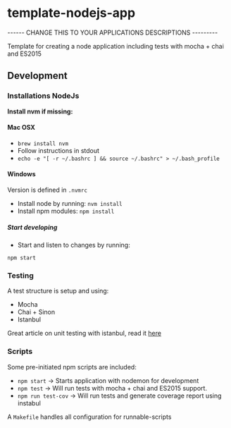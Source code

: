 # template-nodejs-app

------ CHANGE THIS TO YOUR APPLICATIONS DESCRIPTIONS ---------

Template for creating a node application including tests with mocha + chai and ES2015

## Development

### Installations NodeJs

**Install nvm if missing:**
#### Mac OSX

- `brew install nvm`
- Follow instructions in stdout
- `echo -e "[ -r ~/.bashrc ] && source ~/.bashrc" > ~/.bash_profile`

#### Windows

Version is defined in `.nvmrc`

- Install node by running: `nvm install`
- Install npm modules: `npm install`

##### Start developing

- Start and listen to changes by running:
```
npm start
```

### Testing

A test structure is setup and using:

- Mocha
- Chai + Sinon
- Istanbul

Great article on unit testing with istanbul, read it [here](https://onsen.io/blog/mocha-chaijs-unit-test-coverage-es6/)

### Scripts

Some pre-initiated npm scripts are included:

- `npm start` -> Starts application with nodemon for development
- `npm test` -> Will run tests with mocha + chai and ES2015 support.
- `npm run test-cov` -> Will run tests and generate coverage report using instabul

A `Makefile` handles all configuration for runnable-scripts
